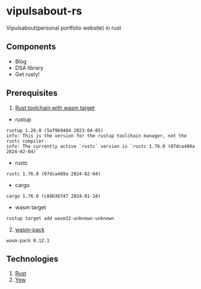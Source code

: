 # vipulsabout-rs

Vipulsabout(personal portfolio website) in rust

## Components

- Blog
- DSA library
- Get rusty!

## Prerequisites

1. [Rust toolchain with wasm target](https://www.rust-lang.org/tools/install)

- rustup

```
rustup 1.26.0 (5af9b9484 2023-04-05)
info: This is the version for the rustup toolchain manager, not the rustc compiler.
info: The currently active `rustc` version is `rustc 1.76.0 (07dca489a 2024-02-04)`
```

- rustc

```
rustc 1.76.0 (07dca489a 2024-02-04)
```

- cargo

```
cargo 1.76.0 (c84b36747 2024-01-18)
```

- wasm target

```
rustup target add wasm32-unknown-unknown
```

2. [wasm-pack](https://rustwasm.github.io/wasm-pack/installer/)

```
wasm-pack 0.12.1
```

## Technologies

1. [Rust](https://www.rust-lang.org)
2. [Yew](https://yew.rs)
